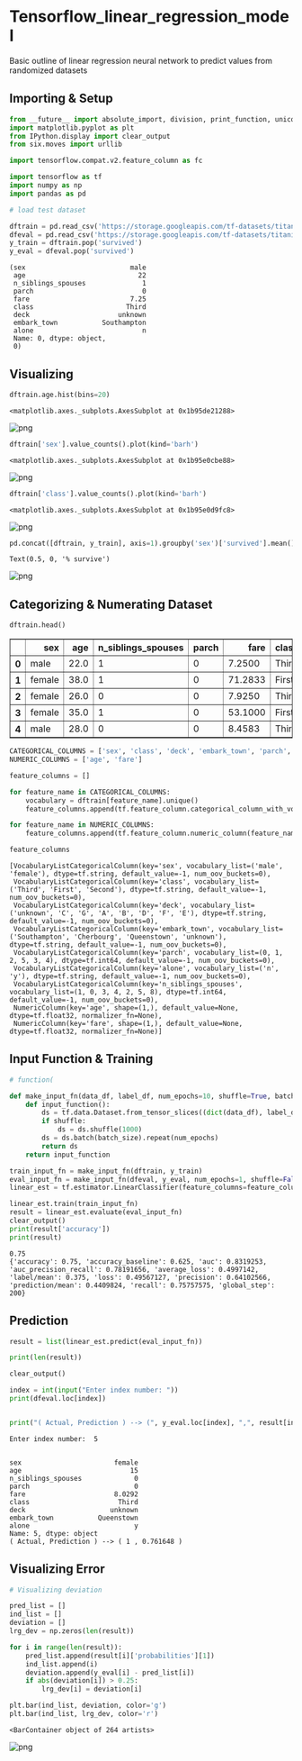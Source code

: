 # Tensorflow_linear_regression_model
Basic outline of linear regression neural network to predict values from randomized datasets

## Importing & Setup


```python
from __future__ import absolute_import, division, print_function, unicode_literals
import matplotlib.pyplot as plt
from IPython.display import clear_output
from six.moves import urllib

import tensorflow.compat.v2.feature_column as fc

import tensorflow as tf
import numpy as np
import pandas as pd
```


```python
# load test dataset

dftrain = pd.read_csv('https://storage.googleapis.com/tf-datasets/titanic/train.csv') #training
dfeval = pd.read_csv('https://storage.googleapis.com/tf-datasets/titanic/eval.csv') #testing
y_train = dftrain.pop('survived')
y_eval = dfeval.pop('survived')

```




    (sex                          male
     age                            22
     n_siblings_spouses              1
     parch                           0
     fare                         7.25
     class                       Third
     deck                      unknown
     embark_town           Southampton
     alone                           n
     Name: 0, dtype: object,
     0)



## Visualizing


```python
dftrain.age.hist(bins=20)
```




    <matplotlib.axes._subplots.AxesSubplot at 0x1b95de21288>




![png](/img/output_5_1.png)



```python
dftrain['sex'].value_counts().plot(kind='barh')
```




    <matplotlib.axes._subplots.AxesSubplot at 0x1b95e0cbe88>




![png](/img/output_6_1.png)



```python
dftrain['class'].value_counts().plot(kind='barh')
```




    <matplotlib.axes._subplots.AxesSubplot at 0x1b95e0d9fc8>




![png](/img/output_7_1.png)



```python
pd.concat([dftrain, y_train], axis=1).groupby('sex')['survived'].mean().plot(kind='barh').set_xlabel('% survive')
```




    Text(0.5, 0, '% survive')




![png](/img/output_8_1.png)


## Categorizing & Numerating Dataset


```python
dftrain.head()
```




<div>
<style scoped>
    .dataframe tbody tr th:only-of-type {
        vertical-align: middle;
    }

    .dataframe tbody tr th {
        vertical-align: top;
    }

    .dataframe thead th {
        text-align: right;
    }
</style>
<table border="1" class="dataframe">
  <thead>
    <tr style="text-align: right;">
      <th></th>
      <th>sex</th>
      <th>age</th>
      <th>n_siblings_spouses</th>
      <th>parch</th>
      <th>fare</th>
      <th>class</th>
      <th>deck</th>
      <th>embark_town</th>
      <th>alone</th>
    </tr>
  </thead>
  <tbody>
    <tr>
      <th>0</th>
      <td>male</td>
      <td>22.0</td>
      <td>1</td>
      <td>0</td>
      <td>7.2500</td>
      <td>Third</td>
      <td>unknown</td>
      <td>Southampton</td>
      <td>n</td>
    </tr>
    <tr>
      <th>1</th>
      <td>female</td>
      <td>38.0</td>
      <td>1</td>
      <td>0</td>
      <td>71.2833</td>
      <td>First</td>
      <td>C</td>
      <td>Cherbourg</td>
      <td>n</td>
    </tr>
    <tr>
      <th>2</th>
      <td>female</td>
      <td>26.0</td>
      <td>0</td>
      <td>0</td>
      <td>7.9250</td>
      <td>Third</td>
      <td>unknown</td>
      <td>Southampton</td>
      <td>y</td>
    </tr>
    <tr>
      <th>3</th>
      <td>female</td>
      <td>35.0</td>
      <td>1</td>
      <td>0</td>
      <td>53.1000</td>
      <td>First</td>
      <td>C</td>
      <td>Southampton</td>
      <td>n</td>
    </tr>
    <tr>
      <th>4</th>
      <td>male</td>
      <td>28.0</td>
      <td>0</td>
      <td>0</td>
      <td>8.4583</td>
      <td>Third</td>
      <td>unknown</td>
      <td>Queenstown</td>
      <td>y</td>
    </tr>
  </tbody>
</table>
</div>




```python
CATEGORICAL_COLUMNS = ['sex', 'class', 'deck', 'embark_town', 'parch', 'alone',  'n_siblings_spouses']
NUMERIC_COLUMNS = ['age', 'fare']

feature_columns = []

for feature_name in CATEGORICAL_COLUMNS:
    vocabulary = dftrain[feature_name].unique()
    feature_columns.append(tf.feature_column.categorical_column_with_vocabulary_list(feature_name, vocabulary))

for feature_name in NUMERIC_COLUMNS:
    feature_columns.append(tf.feature_column.numeric_column(feature_name, dtype=tf.float32))

feature_columns
```




    [VocabularyListCategoricalColumn(key='sex', vocabulary_list=('male', 'female'), dtype=tf.string, default_value=-1, num_oov_buckets=0),
     VocabularyListCategoricalColumn(key='class', vocabulary_list=('Third', 'First', 'Second'), dtype=tf.string, default_value=-1, num_oov_buckets=0),
     VocabularyListCategoricalColumn(key='deck', vocabulary_list=('unknown', 'C', 'G', 'A', 'B', 'D', 'F', 'E'), dtype=tf.string, default_value=-1, num_oov_buckets=0),
     VocabularyListCategoricalColumn(key='embark_town', vocabulary_list=('Southampton', 'Cherbourg', 'Queenstown', 'unknown'), dtype=tf.string, default_value=-1, num_oov_buckets=0),
     VocabularyListCategoricalColumn(key='parch', vocabulary_list=(0, 1, 2, 5, 3, 4), dtype=tf.int64, default_value=-1, num_oov_buckets=0),
     VocabularyListCategoricalColumn(key='alone', vocabulary_list=('n', 'y'), dtype=tf.string, default_value=-1, num_oov_buckets=0),
     VocabularyListCategoricalColumn(key='n_siblings_spouses', vocabulary_list=(1, 0, 3, 4, 2, 5, 8), dtype=tf.int64, default_value=-1, num_oov_buckets=0),
     NumericColumn(key='age', shape=(1,), default_value=None, dtype=tf.float32, normalizer_fn=None),
     NumericColumn(key='fare', shape=(1,), default_value=None, dtype=tf.float32, normalizer_fn=None)]



## Input Function & Training


```python
# function(

def make_input_fn(data_df, label_df, num_epochs=10, shuffle=True, batch_size=32):
    def input_function():
        ds = tf.data.Dataset.from_tensor_slices((dict(data_df), label_df))
        if shuffle:
            ds = ds.shuffle(1000)
        ds = ds.batch(batch_size).repeat(num_epochs)
        return ds
    return input_function

train_input_fn = make_input_fn(dftrain, y_train)
eval_input_fn = make_input_fn(dfeval, y_eval, num_epochs=1, shuffle=False)
linear_est = tf.estimator.LinearClassifier(feature_columns=feature_columns)

linear_est.train(train_input_fn)
result = linear_est.evaluate(eval_input_fn)
clear_output()
print(result['accuracy'])
print(result)
```

    0.75
    {'accuracy': 0.75, 'accuracy_baseline': 0.625, 'auc': 0.8319253, 'auc_precision_recall': 0.78191656, 'average_loss': 0.4997142, 'label/mean': 0.375, 'loss': 0.49567127, 'precision': 0.64102566, 'prediction/mean': 0.4409824, 'recall': 0.75757575, 'global_step': 200}
    

## Prediction


```python
result = list(linear_est.predict(eval_input_fn))

print(len(result))

clear_output()

index = int(input("Enter index number: "))
print(dfeval.loc[index])


print("( Actual, Prediction ) --> (", y_eval.loc[index], ",", result[index]['probabilities'][1], ")")

```

    Enter index number:  5
    

    sex                       female
    age                           15
    n_siblings_spouses             0
    parch                          0
    fare                      8.0292
    class                      Third
    deck                     unknown
    embark_town           Queenstown
    alone                          y
    Name: 5, dtype: object
    ( Actual, Prediction ) --> ( 1 , 0.761648 )
    

## Visualizing Error


```python
# Visualizing deviation

pred_list = []
ind_list = []
deviation = []
lrg_dev = np.zeros(len(result))

for i in range(len(result)):
    pred_list.append(result[i]['probabilities'][1])
    ind_list.append(i)
    deviation.append(y_eval[i] - pred_list[i])
    if abs(deviation[i]) > 0.25:
        lrg_dev[i] = deviation[i]

plt.bar(ind_list, deviation, color='g')
plt.bar(ind_list, lrg_dev, color='r')
```




    <BarContainer object of 264 artists>




![png](/img/output_17_1.png)

